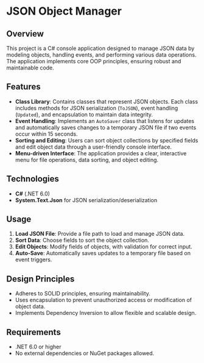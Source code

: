 # JSON Object Manager

## Overview
This project is a C# console application designed to manage JSON data by modeling objects, handling events, and performing various data operations. The application implements core OOP principles, ensuring robust and maintainable code.

## Features
- **Class Library**: Contains classes that represent JSON objects. Each class includes methods for JSON serialization (`ToJSON`), event handling (`Updated`), and encapsulation to maintain data integrity.
- **Event Handling**: Implements an `AutoSaver` class that listens for updates and automatically saves changes to a temporary JSON file if two events occur within 15 seconds.
- **Sorting and Editing**: Users can sort object collections by specified fields and edit object data through a user-friendly console interface.
- **Menu-driven Interface**: The application provides a clear, interactive menu for file operations, data sorting, and object editing.

## Technologies
- **C#** (.NET 6.0)
- **System.Text.Json** for JSON serialization/deserialization

## Usage
1. **Load JSON File**: Provide a file path to load and manage JSON data.
2. **Sort Data**: Choose fields to sort the object collection.
3. **Edit Objects**: Modify fields of objects, with validation for correct input.
4. **Auto-Save**: Automatically saves updates to a temporary file based on event triggers.

## Design Principles
- Adheres to SOLID principles, ensuring maintainability.
- Uses encapsulation to prevent unauthorized access or modification of object data.
- Implements Dependency Inversion to allow flexible and scalable design.

## Requirements
- .NET 6.0 or higher
- No external dependencies or NuGet packages allowed.
